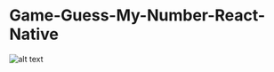 # Game-Guess-My-Number-React-Native

![alt text](https://github.com/DenysVedernykov/Game-Guess-My-Number-React-Native/blob/main/image.jpg?raw=true)
